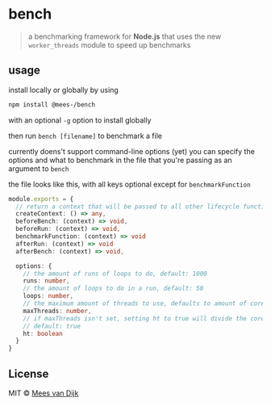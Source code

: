 # bench

> a benchmarking framework for **Node.js** that uses the new `worker_threads` module to speed up benchmarks

## usage

install locally or globally by using

```bash
npm install @mees-/bench
```

with an optional `-g` option to install globally

then run `bench [filename]` to benchmark a file

currently doens't support command-line options (yet)
you can specify the options and what to benchmark in the file that you're passing as an argument to `bench`

the file looks like this, with all keys optional except for `benchmarkFunction`

```ts
module.exports = {
  // return a context that will be passed to all other lifecycle functions
  createContext: () => any,
  beforeBench: (context) => void,
  beforeRun: (context) => void,
  benchmarkFunction: (context) => void
  afterRun: (context) => void
  afterBench: (context) => void,

  options: {
    // the amount of runs of loops to do, default: 1000
    runs: number,
    // the amount of loops to do in a run, default: 50
    loops: number,
    // the maximum amount of threads to use, defaults to amount of cores
    maxThreads: number,
    // if maxThreads isn't set, setting ht to true will divide the cores by 2 to avoid hyperthreading
    // default: true
    ht: boolean
  }
}
```

## License

MIT © [Mees van Dijk](https://github.com/mees-/bench)
